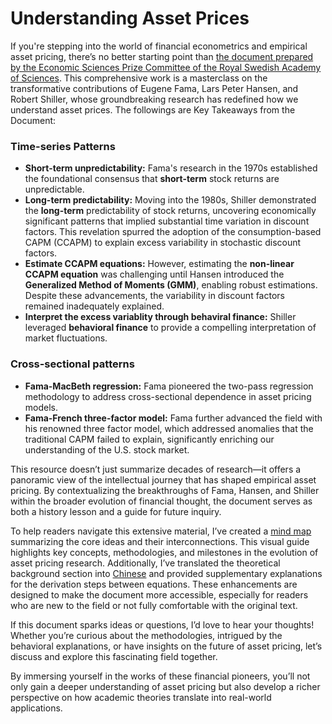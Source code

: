 
# Understanding Asset Prices

If you're stepping into the world of financial econometrics and empirical asset pricing, there’s no better starting point than [the document prepared by the Economic Sciences Prize Committee of the Royal Swedish Academy of Sciences](https://www.nobelprize.org/uploads/2013/10/advanced-economicsciences2013.pdf). This comprehensive work is a masterclass on the transformative contributions of Eugene Fama, Lars Peter Hansen, and Robert Shiller, whose groundbreaking research has redefined how we understand asset prices. The followings are Key Takeaways from the Document:

### Time-series Patterns
* **Short-term unpredictability:** Fama's research in the 1970s established the foundational consensus that **short-term** stock returns are unpredictable.
* **Long-term predictability:** Moving into the 1980s, Shiller demonstrated the **long-term** predictability of stock returns, uncovering economically significant patterns that implied substantial time variation in discount factors. This revelation spurred the adoption of the consumption-based CAPM (CCAPM) to explain excess variability in stochastic discount factors.
* **Estimate CCAPM equations:** However, estimating the **non-linear CCAPM equation** was challenging until Hansen introduced the **Generalized Method of Moments (GMM)**, enabling robust estimations. Despite these advancements, the variability in discount factors remained inadequately explained.
* **Interpret the excess variablity through behaviral finance:** Shiller leveraged **behavioral finance** to provide a compelling interpretation of market fluctuations.

### Cross-sectional patterns
* **Fama-MacBeth regression:** Fama pioneered the two-pass regression methodology to address cross-sectional dependence in asset pricing models.
* **Fama-French three-factor model:** Fama further advanced the field with his renowned three factor model, which addressed anomalies that the traditional CAPM failed to explain, significantly enriching our understanding of the U.S. stock market.

This resource doesn’t just summarize decades of research—it offers a panoramic view of the intellectual journey that has shaped empirical asset pricing. By contextualizing the breakthroughs of Fama, Hansen, and Shiller within the broader evolution of financial thought, the document serves as both a history lesson and a guide for future inquiry.

To help readers navigate this extensive material, I’ve created a [mind map](https://cynthia-xinyuwang.github.io/assets/1.png) summarizing the core ideas and their interconnections. This visual guide highlights key concepts, methodologies, and milestones in the evolution of asset pricing research. Additionally, I’ve translated the theoretical background section into [Chinese](https://cynthia-xinyuwang.github.io/assets/translation1.pdf) and provided supplementary explanations for the derivation steps between equations. These enhancements are designed to make the document more accessible, especially for readers who are new to the field or not fully comfortable with the original text. 

If this document sparks ideas or questions, I’d love to hear your thoughts! Whether you’re curious about the methodologies, intrigued by the behavioral explanations, or have insights on the future of asset pricing, let’s discuss and explore this fascinating field together.

By immersing yourself in the works of these financial pioneers, you’ll not only gain a deeper understanding of asset pricing but also develop a richer perspective on how academic theories translate into real-world applications.
